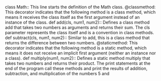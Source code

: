 class Math:: This line starts the definition of the Math class.
@classmethod: This decorator indicates that the following method is a class method, which means it receives the class itself as the first argument instead of an instance of the class.
def add(cls, num1, num2):: Defines a class method add that takes two numbers as arguments and returns their sum. The cls parameter represents the class itself and is a convention in class methods.
def subtract(cls, num1, num2):: Similar to add, this is a class method that returns the difference between two numbers.
@staticmethod: This decorator indicates that the following method is a static method, which means it does not receive an implicit first argument (neither an instance nor a class).
def multiply(num1, num2):: Defines a static method multiply that takes two numbers and returns their product.
The print statements at the end of the program call these methods and print the results of addition, subtraction, and multiplication of the numbers 5 and 